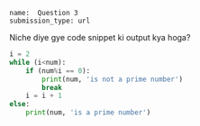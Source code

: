 ```ngMeta
name:  Question 3
submission_type: url
```

Niche diye gye code snippet ki output kya hoga?


```python
i = 2
while (i<num):
    if (num%i == 0):
        print(num, 'is not a prime number')
        break
    i = i + 1
else:
    print(num, 'is a prime number')

 ```


